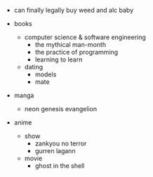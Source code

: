 - can finally legally buy weed and alc baby

- books
  - computer science & software engineering
    - the mythical man-month
    - the practice of programming
    - learning to learn
  - dating
    - models
    - mate
    
- manga
  - neon genesis evangelion

- anime
  - show
    - zankyou no terror
    - gurren lagann
  - movie
    - ghost in the shell
